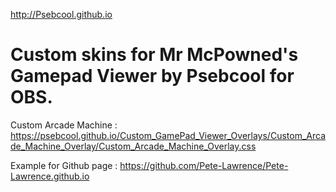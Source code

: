 http://Psebcool.github.io

# Custom skins for Mr McPowned's Gamepad Viewer by Psebcool for OBS.

Custom Arcade Machine : https://psebcool.github.io/Custom_GamePad_Viewer_Overlays/Custom_Arcade_Machine_Overlay/Custom_Arcade_Machine_Overlay.css

Example for Github page : https://github.com/Pete-Lawrence/Pete-Lawrence.github.io
